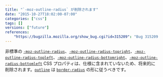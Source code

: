 ```yaml
---
title: "`-moz-outline-radius` が削除されます"
date: "2015-10-27T18:02:00-07:00"
categories: ["css"]
tags: []
versions: ["future"]
references:
    "https://bugzilla.mozilla.org/show_bug.cgi?id=315209": "Bug 315209 - outline should follow shape of border-radius (remove -moz-outline-radius)"
---
```

非標準の [`-moz-outline-radius`](https://developer.mozilla.org/ja/docs/Web/CSS/-moz-outline-radius)、[`-moz-outline-radius-topright`](https://developer.mozilla.org/ja/docs/Web/CSS/-moz-outline-radius-topright)、[`-moz-outline-radius-topleft`](https://developer.mozilla.org/ja/docs/Web/CSS/-moz-outline-radius-topleft)、[`-moz-outline-radius-bottomright`](https://developer.mozilla.org/ja/docs/Web/CSS/-moz-outline-radius-bottomright)、[`-moz-outline-radius-bottomleft`](https://developer.mozilla.org/ja/docs/Web/CSS/-moz-outline-radius-bottomleft) CSS プロパティは、仕様に含まれていないため、将来的に削除されます。[`outline`](https://developer.mozilla.org/ja/docs/Web/CSS/outline) は [`border-radius`](https://developer.mozilla.org/ja/docs/Web/CSS/border-radius) の形に従うべきです。
